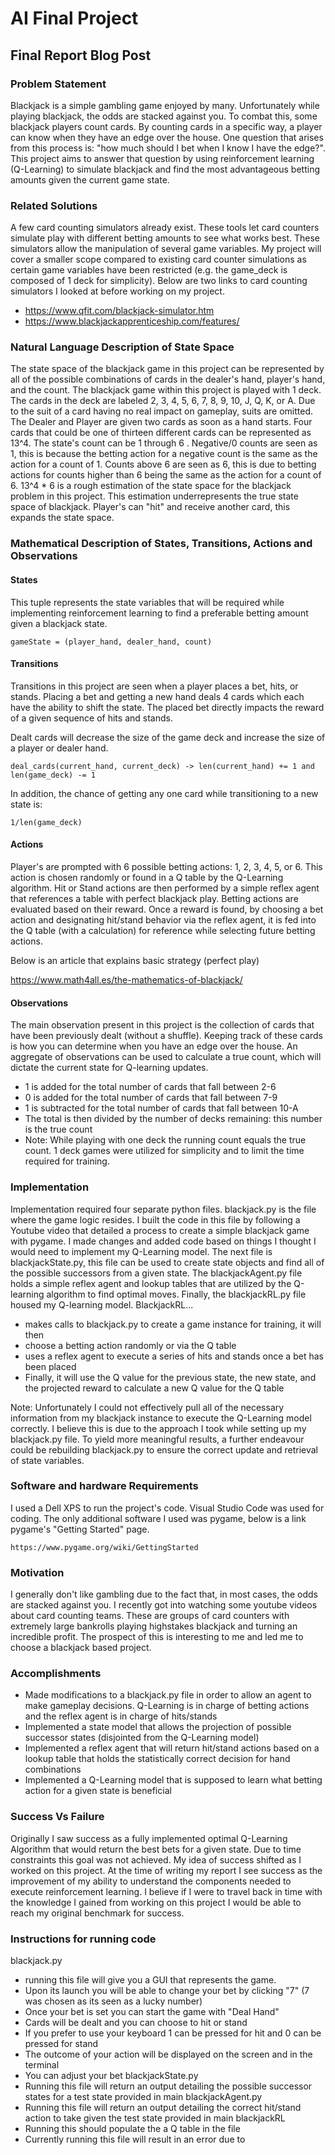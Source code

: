 # AI Final Project
## Final Report Blog Post
### Problem Statement
Blackjack is a simple gambling game enjoyed by many. Unfortunately while playing blackjack, the odds are stacked against you. To combat this, some blackjack players count cards. By counting cards in a specific way, a player can know when they have an edge over the house. One question that arises from this process is: "how much should I bet when I know I have the edge?". This project aims to answer that question by using reinforcement learning (Q-Learning) to simulate blackjack and find the most advantageous betting amounts given the current game state. 

### Related Solutions
A few card counting simulators already exist. These tools let card counters simulate play with different betting amounts to see what works best. These simulators allow the manipulation of several game variables. My project will cover a smaller scope compared to existing card counter simulations as certain game variables have been restricted (e.g. the game_deck is composed of 1 deck for simplicity). Below are two links to card counting simulators I looked at before working on my project.
* https://www.qfit.com/blackjack-simulator.htm
* https://www.blackjackapprenticeship.com/features/

### Natural Language Description of State Space
The state space of the blackjack game in this project can be represented by all of the possible combinations of cards in the dealer's hand, player's hand, and the count. The blackjack game within this project is played with 1 deck. The cards in the deck are labeled 2, 3, 4, 5, 6, 7, 8, 9, 10, J, Q, K, or A. Due to the suit of a card having no real impact on gameplay, suits are omitted. The Dealer and Player are given two cards as soon as a hand starts. Four cards that could be one of thirteen different cards can be represented as 13^4. The state's count can be 1 through 6 . Negative/0 counts are seen as 1, this is because the betting action for a negative count is the same as the action for a count of 1. Counts above 6 are seen as 6, this is due to betting actions for counts higher than 6 being the same as the action for a count of 6. 13^4 * 6 is a rough estimation of the state space for the blackjack problem in this project. This estimation underrepresents the true state space of blackjack. Player's can "hit" and receive another card, this expands the state space.


### Mathematical Description of States, Transitions, Actions and Observations
#### States
This tuple represents the state variables that will be required while implementing reinforcement learning to find a preferable betting amount given a blackjack state. 

    gameState = (player_hand, dealer_hand, count)


#### Transitions
Transitions in this project are seen when a player places a bet, hits, or stands. Placing a bet and getting a new hand deals 4 cards which each have the ability to shift the state. The placed bet directly impacts the reward of a given sequence of hits and stands. 

Dealt cards will decrease the size of the game deck and increase the size of a player or dealer hand.

    deal_cards(current_hand, current_deck) -> len(current_hand) += 1 and len(game_deck) -= 1


In addition, the chance of getting any one card while transitioning to a new state is:


    1/len(game_deck)


#### Actions
Player's are prompted with 6 possible betting actions: 1, 2, 3, 4, 5, or 6. This action is chosen randomly or found in a Q table by the Q-Learning algorithm. Hit or Stand actions are then performed by a simple reflex agent that references a table with perfect blackjack play. Betting actions are evaluated based on their reward. Once a reward is found, by choosing a bet action and designating hit/stand behavior via the reflex agent, it is fed into the Q table (with a calculation) for reference while selecting future betting actions.

Below is an article that explains basic strategy (perfect play)

https://www.math4all.es/the-mathematics-of-blackjack/

#### Observations
The main observation present in this project is the collection of cards that have been previously dealt (without a shuffle). Keeping track of these cards is how you can determine when you have an edge over the house. An aggregate of observations can be used to calculate a true count, which will dictate the current state for Q-learning updates.

* 1 is added for the total number of cards that fall between 2-6  
* 0 is added for the total number of cards that fall between 7-9  
* 1 is subtracted for the total number of cards that fall between 10-A  
* The total is then divided by the number of decks remaining: this number is the true count
* Note: While playing with one deck the running count equals the true count. 1 deck games were utilized for simplicity and to limit the time required for training.

### Implementation
Implementation required four separate python files. blackjack.py is the file where the game logic resides. I built the code in this file by following a Youtube video that detailed a process to create a simple blackjack game with pygame. I made changes and added code based on things I thought I would need to implement my Q-Learning model. The next file is blackjackState.py, this file can be used to create state objects and find all of the possible successors from a given state. The blackjackAgent.py file holds a simple reflex agent and lookup tables that are utilized by the Q-learning algorithm to find optimal moves. Finally, the blackjackRL.py file housed my Q-learning model. 
BlackjackRL... 
* makes calls to blackjack.py to create a game instance for training, it will then
* choose a betting action randomly or via the Q table
* uses a reflex agent to execute a series of hits and stands once a bet has been placed
* Finally, it will use the Q value for the previous state, the new state, and the projected reward to calculate a new Q value for the Q table

Note: Unfortunately I could not effectively pull all of the necessary information from my blackjack instance to execute the Q-Learning model correctly. I believe this is due to the approach I took while setting up my blackjack.py file. To yield more meaningful results, a further endeavour could be rebuilding blackjack.py to ensure the correct update and retrieval of state variables.

### Software and hardware Requirements
I used a Dell XPS to run the project's code. Visual Studio Code was used for coding. The only additional software I used was pygame, below is a link pygame's "Getting Started" page.

    https://www.pygame.org/wiki/GettingStarted

### Motivation
I generally don't like gambling due to the fact that, in most cases, the odds are stacked against you. I recently got into watching some youtube videos about card counting teams. These are groups of card counters with extremely large bankrolls playing highstakes blackjack and turning an incredible profit. The prospect of this is interesting to me and led me to choose a blackjack based project. 

### Accomplishments
* Made modifications to a blackjack.py file in order to allow an agent to make gameplay decisions. Q-Learning is in charge of betting actions and the reflex agent is in charge of hits/stands
* Implemented a state model that allows the projection of possible successor states (disjointed from the Q-Learning model)
* Implemented a reflex agent that will return hit/stand actions based on a lookup table that holds the statistically correct decision for hand combinations
* Implemented a Q-Learning model that is supposed to learn what betting action for a given state is beneficial

### Success Vs Failure
Originally I saw success as a fully implemented optimal Q-Learning Algorithm that would return the best bets for a given state. Due to time constraints this goal was not achieved. My idea of success shifted as I worked on this project. At the time of writing my report I see success as the improvement of my ability to understand the components needed to execute reinforcement learning. I believe if I were to travel back in time with the knowledge I gained from working on this project I would be able to reach my original benchmark for success. 

### Instructions for running code
blackjack.py
* running this file will give you a GUI that represents the game.
* Upon its launch you will be able to change your bet by clicking "7" (7 was chosen as its seen as a lucky number)
* Once your bet is set you can start the game with "Deal Hand"
* Cards will be dealt and you can choose to hit or stand
* If you prefer to use your keyboard 1 can be pressed for hit and 0 can be pressed for stand
* The outcome of your action will be displayed on the screen and in the terminal
* You can adjust your bet
blackjackState.py
* Running this file will return an output detailing the possible successor states for a test state provided in main
blackjackAgent.py
* Running this file will return an output detailing the correct hit/stand action to take given the test state provided in main
blackjackRL
* Running this should populate the a Q table in the file
* Currently running this file will result in an error due to 
